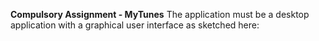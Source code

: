 **Compulsory Assignment - MyTunes**
The application must be a desktop application with a graphical user interface as sketched here:


